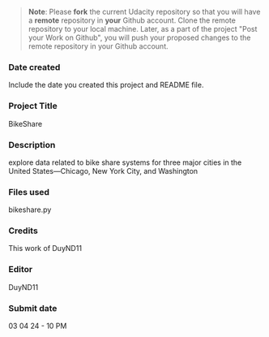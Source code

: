 >**Note**: Please **fork** the current Udacity repository so that you will have a **remote** repository in **your** Github account. Clone the remote repository to your local machine. Later, as a part of the project "Post your Work on Github", you will push your proposed changes to the remote repository in your Github account.

### Date created
Include the date you created this project and README file.

### Project Title
BikeShare

### Description
explore data related to bike share systems for three major cities in the United States—Chicago, New York City, and Washington

### Files used
bikeshare.py

### Credits
This work of DuyND11

### Editor
DuyND11

### Submit date
03 04 24 - 10 PM

